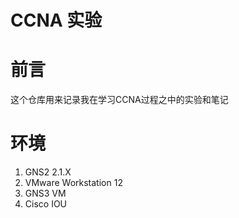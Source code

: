 # CCNA 实验

# 前言

这个仓库用来记录我在学习CCNA过程之中的实验和笔记


# 环境

1. GNS2 2.1.X
2. VMware Workstation 12
3. GNS3 VM
4. Cisco IOU

